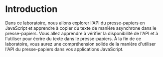 # Introduction

Dans ce laboratoire, nous allons explorer l'API du presse-papiers en JavaScript et apprendre à copier du texte de manière asynchrone dans le presse-papiers. Vous allez apprendre à vérifier la disponibilité de l'API et à l'utiliser pour écrire du texte dans le presse-papiers. À la fin de ce laboratoire, vous aurez une compréhension solide de la manière d'utiliser l'API du presse-papiers dans vos applications JavaScript.
